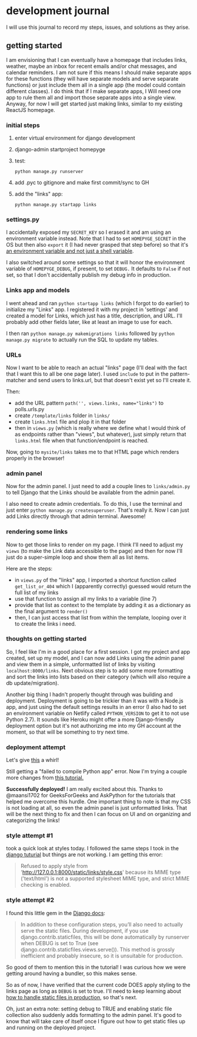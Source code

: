 # development journal

I will use this journal to record my steps, issues, and solutions as they arise.

## getting started

I am envisioning that I can eventually have a homepage that includes links, weather, maybe an inbox for recent emails and/or chat messages, and calendar reminders. I am not sure if this means I should make separate apps for these functions (they will have separate models and serve separate functions) or just include them all in a single app (the model could contain different classes). I do think that if I make separate apps, I Will need one app to rule them all and import those separate apps into a single view. Anyway, for now I will get started just making links, similar to my existing ReactJS homepage.

### initial steps

1. enter virtual environment for django development
2. django-admin startproject homepyge
3. test:

    ```python manage.py runserver```

4. add .pyc to gitignore and make first commit/sync to GH
5. add the "links" app:

    ```python manage.py startapp links```

### settings.py

I accidentally exposed my `SECRET_KEY` so I erased it and am using an environment variable instead. Note that I had to set `HOMEPYGE_SECRET` in the OS but then also `export` it (I had never grasped that step before) so that it's [an environment variable and not just a shell variable](https://help.ubuntu.com/community/EnvironmentVariables).

I also switched around some settings so that it will honor the environment variable of `HOMEPYGE_DEBUG`, if present, to set `DEBUG.` It defaults to `False` if not set, so that I don't accidentally publish my debug info in production.

### Links app and models

I went ahead and ran `python startapp links` (which I forgot to do earlier) to initialize my "Links" app. I registered it with my project in 'settings' and created a model for Links, which just has a title, description, and URL. I'll probably add other fields later, like at least an image to use for each.

I then ran `python manage.py makemigrations links` followed by `python manage.py migrate` to actually run the SQL to update my tables.

### URLs

Now I want to be able to reach an actual "links" page (I'll deal with the fact that I want this to all be one page later). I used `include` to put in the pattern-matcher and send users to links.url, but that doesn't exist yet so I'll create it.

Then:

- add the URL pattern `path('', views.links, name="links")` to polls.urls.py
- create `/template/links` folder in `links/`
- create `links.html` file and plop it in that folder
- then in `views.py` (which is really where we define what I would think of as endpoints rather than "views", but whatever), just simply return that `links.html` file when that function/endpoint is reached.

Now, going to `mysite/links` takes me to that HTML page which renders properly in the browser!

### admin panel

Now for the admin panel. I just need to add a couple lines to `links/admin.py` to tell Django that the Links should be available from the admin panel.

I also need to create admin credentials. To do this, I use the terminal and just enter `python manage.py createsuperuser`. That's really it. Now I can just add Links directly through that admin terminal. Awesome!

### rendering some links

Now to get those links to render on my page. I think I'll need to adjust my `views` (to make the Link data accessible to the page) and then for now I'll just do a super-simple loop and show them all as list items.

Here are the steps:

- in `views.py` of the "links" app, I imported a shortcut function called `get_list_or_404` which I (apparently correctly) guessed would return the full list of my links
- use that function to assign all my links to a variable (line 7)
- provide that list as context to the template by adding it as a dictionary as the final argument to `render()`
- then, I can just access that list from within the template, looping over it to create the links i need.

### thoughts on getting started

So, I feel like I'm in a good place for a first session. I got my project and app created, set up my model, and I can now add Links using the admin panel and view them in a simple, unformatted list of links by visiting `localhost:8000/links`. Next obvious step is to add some more formatting and sort the links into lists based on their category (which will also require a db update/migration).

Another big thing I hadn't properly thought through was building and deployment. Deployment is going to be trickier than it was with a Node.js app, and just using the default settings results in an error (I also had to set an environment variable on Netlify called `PYTHON_VERSION` to get it to not use Python 2.7).  It sounds like Heroku might offer a more Django-friendly deployment option but it's not authorizing me into my GH account at the moment, so that will be something to try next time.

### deployment attempt

Let's give [this](https://www.askpython.com/django/deploy-django-app-on-heroku) a whirl!

Still getting a "failed to compile Python app" error. Now I'm trying a couple more changes from [this tutorial.](https://www.geeksforgeeks.org/how-to-deploy-django-application-on-heroku/)

**Successfully deployed!** I am really excited about this. Thanks to @maansi1702 for GeeksForGeeks and AskPython for the tutorials that helped me overcome this hurdle. One important thing to note is that my CSS is not loading at all, so even the admin panel is just unformatted links. That will be the next thing to fix and then I can focus on UI and on organizing and categorizing the links!

### style attempt #1

took a quick look at styles today. I followed the same steps I took in the [django tuturial](https://github.com/tymonaghan/djangotutorial/commit/6d06d7b390c34ce24d51b524caf5c7548845594e) but things are not working. I am getting this error:
> Refused to apply style from 'http://127.0.0.1:8000/static/links/style.css' because its MIME type ('text/html') is not a supported stylesheet MIME type, and strict MIME checking is enabled.

### style attempt #2 

I found this little gem in the [Django docs](https://docs.djangoproject.com/en/4.0/howto/static-files/):
> In addition to these configuration steps, you’ll also need to actually serve the static files.
> During development, if you use django.contrib.staticfiles, this will be done automatically by runserver when DEBUG is set to True (see django.contrib.staticfiles.views.serve()).
> This method is grossly inefficient and probably insecure, so it is unsuitable for production.

So good of them to mention this in the tutorial! I was curious how we were getting around having a bundler, so this makes sense.

So as of now, I have verified that the current code DOES apply styling to the links page as long as `DEBUG` is set to true. I'll need to keep learning about [how to handle static files in production](https://docs.djangoproject.com/en/4.0/howto/static-files/deployment/), so that's next.

Oh, just an extra note: setting debug to TRUE and enabling static file collection also suddenly adds formatting to the admin panel. It's good to know that will take care of itself once I figure out how to get static files up and running on the deployed project.
